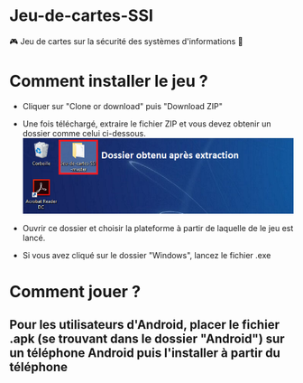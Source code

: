 # Jeu-de-cartes-SSI
🎮 Jeu de cartes sur la sécurité des systèmes d'informations 🔐

# Comment installer le jeu ?
- Cliquer sur "Clone or download" puis "Download ZIP"
- Une fois téléchargé, extraire le fichier ZIP et vous devez obtenir un dossier comme celui ci-dessous.
![](images/extract.png)

- Ouvrir ce dossier et choisir la plateforme à partir de laquelle de le jeu est lancé.
- Si vous avez cliqué sur le dossier "Windows", lancez le fichier .exe

# Comment jouer ?

## Pour les utilisateurs d'Android, placer le fichier .apk (se trouvant dans le dossier "Android") sur un téléphone Android puis l'installer à partir du téléphone

